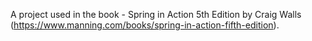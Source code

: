 A project used in the book - Spring in Action 5th Edition by Craig Walls (https://www.manning.com/books/spring-in-action-fifth-edition).
